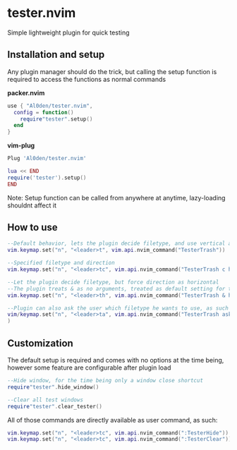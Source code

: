 # tester.nvim

Simple lightweight plugin for quick testing

## Installation and setup

Any plugin manager should do the trick, but calling the setup function is required to access the functions as normal commands

**packer.nvim**
```lua
use { "Al0den/tester.nvim",
  config = function()
    require"tester".setup()
  end
}
```

**vim-plug**
```lua
Plug 'Al0den/tester.nvim'

lua << END
require('tester').setup()
END

```

Note: Setup function can be called from anywhere at anytime, lazy-loading shouldnt affect it

## How to use

```lua
--Default behavior, lets the plugin decide filetype, and use vertical as direction
vim.keymap.set("n", "<leader>t", vim.api.nvim_command("TesterTrash"))

--Specified filetype and direction
vim.keymap.set("n", "<leader>tc", vim.api.nvim_command("TesterTrash c horizontal"))

--Let the plugin decide filetype, but force direction as horizontal
--The plugin treats & as no arguments, treated as default setting for the selected parameter
vim.keymap.set("n", "<leader>th", vim.api.nvim_command("TesterTrash & horizontal"))

--Plugin can also ask the user which filetype he wants to use, as such
vim/keymap.set("n", "<leader>ta", vim.api.nvim_command("TesterTrash ask &"))
)
```

## Customization

The default setup is required and comes with no options at the time being, however some feature are configurable after plugin load
```lua
--Hide window, for the time being only a window close shortcut 
require"tester".hide_window()

--Clear all test windows
require"tester".clear_tester()
```

All of those commands are directly available as user command, as such:
```lua
vim.keymap.set("n", "<leader>tc", vim.api.nvim_command(":TesterHide"))
vim.keymap.set("n", "<leader>tc", vim.api.nvim_command(":TesterClear"))
```

